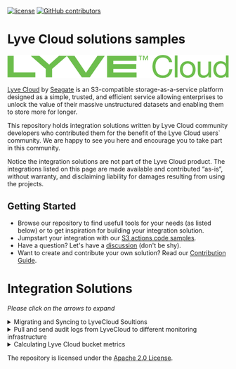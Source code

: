 [![ license](https://img.shields.io/badge/License-Apache%202.0-blue.svg)](https://github.com/Seagate/Lyve-Cloud-Solutions-Samples/blob/main/LICENSE)
[![GitHub contributors](https://img.shields.io/github/contributors/Seagate/Lyve-Cloud-Solutions-Samples)](https://github.com/Seagate/Lyve-Cloud-Solutions-Samples/graphs/contributors/)

# Lyve Cloud solutions samples

<img src="images/LyveCloud-logo.png?raw=true" width="700">

[Lyve Cloud](https://www.seagate.com/gb/en/services/cloud/storage/) by [Seagate](https://www.seagate.com) is an S3-compatible storage-as-a-service platform designed as a simple, trusted, and efficient service allowing enterprises to unlock the value of their massive unstructured datasets and enabling them to store more for longer.

This repository holds integration solutions written by Lyve Cloud community developers who contributed them for the benefit of the Lyve Cloud users` community. We are happy to see you here and encourage you to take part in this community.

Notice the integration solutions are not part of the Lyve Cloud product. The integrations listed on this page are made available and contributed “as-is”, without warranty, and disclaiming liability for damages resulting from using the projects.

## Getting Started

- Browse our repository to find usefull tools for your needs (as listed below) or to get inspiration for building your integration solution.
- Jumpstart your integration with our [S3 actions code samples](s3-actions-code-samples).
- Have a question? Let's have a [discussion](https://github.com/Seagate/Lyve-Cloud-solutions-samples/discussions) (don't be shy).
- Want to create and contribute your own solution? Read our [Contribution Guide](CONTRIBUTING.md).

# Integration Solutions

_Please click on the arrows to expand_

<details><summary>Migrating and Syncing to LyveCloud Soultions</summary>

| Solution                                                                                                    | Source | Technology | Installation |
| ----------------------------------------------------------------------------------------------------------- | ------ | ---------- | ------------ |
| 1. [On-demand sync of Linux local directory to LyveCloud bucket.](s3sync-local-to-lyvecloud/)               | Linux  | Cronjob    | Manual       |
| 2. [Migrating and syncing between AWS and LyveCloud buckets.](syncer/)                                      | AWS    | AWS Lambda | Cli-Tool     |
| 3. [Replicating new objects created in AWS S3 bucket to a Lyve Cloud bucket.](s3-replication-to-lyvecloud/) | AWS    | AWS Lambda | Manual       |

</details>

<details><summary>Pull and send audit logs from LyveCloud to different monitoring infrastructure </summary>

|                                                           Solution                                                            | Monitoring Infrastructure |    Technology    |
| :---------------------------------------------------------------------------------------------------------------------------: | :-----------------------: | :--------------: |
|         1. [Sending Lyve Cloud S3 API Audit Log events to be consumed and displayed in AWS CloudWatch.](CloudWatch/)          |        CloudWatch         | Docker Container |
| 2. [Sending Lyve Cloud S3 API Audit Log events to be consumed and displayed in Azure Monitor(Log Analytics).](AzureMonitor/)  |       AzureMonitor        |   Function app   |
| 3. [Sending Lyve Cloud S3 API Audit Log events to be consumed and displayed in Grafana Dashboard.](lyve-cloud-audit-log-analysis/grafana) |          Grafana          | Docker Container |

</details>

<details><summary>Calculating Lyve Cloud bucket metrics</summary>

|                                                   Solution                                                    | Monitoring Infrastructure | Technology |
| :-----------------------------------------------------------------------------------------------------------: | :-----------------------: | :--------: |
| 1. [Calculating Lyve Cloud bucket metrics and displaying them in AWS CloudWatch.](bucket-metrics-collection/) |        CloudWatch         | AWS Lambda |

</details>

The repository is licensed under the [Apache 2.0 License](LICENSE).
